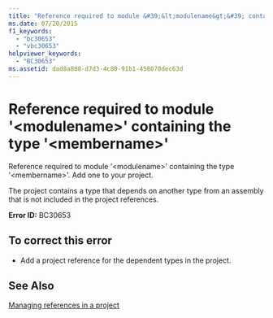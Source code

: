```yaml
---
title: "Reference required to module &#39;&lt;modulename&gt;&#39; containing the type &#39;&lt;membername&gt;&#39;"
ms.date: 07/20/2015
f1_keywords: 
  - "bc30653"
  - "vbc30653"
helpviewer_keywords: 
  - "BC30653"
ms.assetid: dad8a808-d7d3-4c80-91b1-458070dec63d
---
```

# Reference required to module &#39;&lt;modulename&gt;&#39; containing the type &#39;&lt;membername&gt;&#39;
Reference required to module '\<modulename>' containing the type '\<membername>'. Add one to your project.  
  
 The project contains a type that depends on another type from an assembly that is not included in the project references.  
  
 **Error ID:** BC30653  
  
## To correct this error  
  
-   Add a project reference for the dependent types in the project.  
  
## See Also  
 [Managing references in a project](/visualstudio/ide/managing-references-in-a-project)
